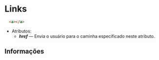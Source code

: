 # Links

```html
  <a></a>
```

- Atributos:
  - ***href*** — Envia o usuário para o caminha especificado neste atributo.

## Informações
